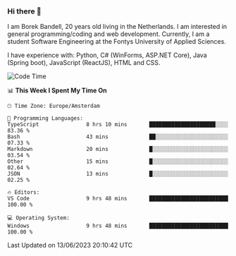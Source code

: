 ### Hi there 👋

I am Borek Bandell, 20 years old living in the Netherlands. I am interested in general programming/coding and web development. Currently, I am a student Software Engineering at the Fontys University of Applied Sciences.

I have experience with: Python, C# (WinForms, ASP.NET Core), Java (Spring boot), JavaScript (ReactJS), HTML and CSS.

<!--START_SECTION:waka-->
![Code Time](http://img.shields.io/badge/Code%20Time-615%20hrs%2012%20mins-blue)

📊 **This Week I Spent My Time On** 

```text
🕑︎ Time Zone: Europe/Amsterdam

💬 Programming Languages: 
TypeScript               8 hrs 10 mins       █████████████████████░░░░   83.36 % 
Bash                     43 mins             ██░░░░░░░░░░░░░░░░░░░░░░░   07.33 % 
Markdown                 20 mins             █░░░░░░░░░░░░░░░░░░░░░░░░   03.54 % 
Other                    15 mins             █░░░░░░░░░░░░░░░░░░░░░░░░   02.64 % 
JSON                     13 mins             █░░░░░░░░░░░░░░░░░░░░░░░░   02.25 % 

🔥 Editors: 
VS Code                  9 hrs 48 mins       █████████████████████████   100.00 % 

💻 Operating System: 
Windows                  9 hrs 48 mins       █████████████████████████   100.00 % 
```


 Last Updated on 13/06/2023 20:10:42 UTC
<!--END_SECTION:waka-->

<!--**tcBorek2002/tcBorek2002** is a ✨ _special_ ✨ repository because its `README.md` (this file) appears on your GitHub profile.

Here are some ideas to get you started:

- 🔭 I’m currently working on ...
- 🌱 I’m currently learning ...
- 👯 I’m looking to collaborate on ...
- 🤔 I’m looking for help with ...
- 💬 Ask me about ...
- 📫 How to reach me: ...
- 😄 Pronouns: ...
- ⚡ Fun fact: ...
-->
